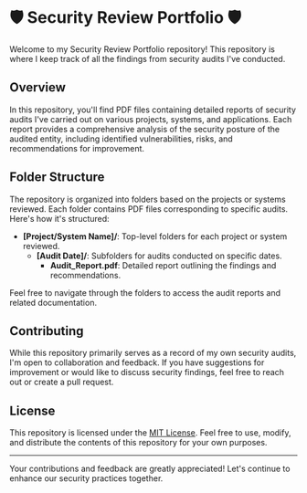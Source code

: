 # 🛡️ Security Review Portfolio 🛡️

Welcome to my Security Review Portfolio repository! This repository is where I keep track of all the findings from security audits I've conducted.

## Overview

In this repository, you'll find PDF files containing detailed reports of security audits I've carried out on various projects, systems, and applications. Each report provides a comprehensive analysis of the security posture of the audited entity, including identified vulnerabilities, risks, and recommendations for improvement.

## Folder Structure

The repository is organized into folders based on the projects or systems reviewed. Each folder contains PDF files corresponding to specific audits. Here's how it's structured:

- **[Project/System Name]/**: Top-level folders for each project or system reviewed.
  - **[Audit Date]/**: Subfolders for audits conducted on specific dates.
    - **Audit_Report.pdf**: Detailed report outlining the findings and recommendations.

Feel free to navigate through the folders to access the audit reports and related documentation.

## Contributing

While this repository primarily serves as a record of my own security audits, I'm open to collaboration and feedback. If you have suggestions for improvement or would like to discuss security findings, feel free to reach out or create a pull request.

## License

This repository is licensed under the [MIT License](LICENSE). Feel free to use, modify, and distribute the contents of this repository for your own purposes.

---

Your contributions and feedback are greatly appreciated! Let's continue to enhance our security practices together.
